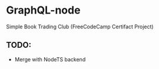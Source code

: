 # GraphQL-node
 Simple Book Trading Club (FreeCodeCamp Certifact Project)

## TODO:
* Merge with NodeTS backend


